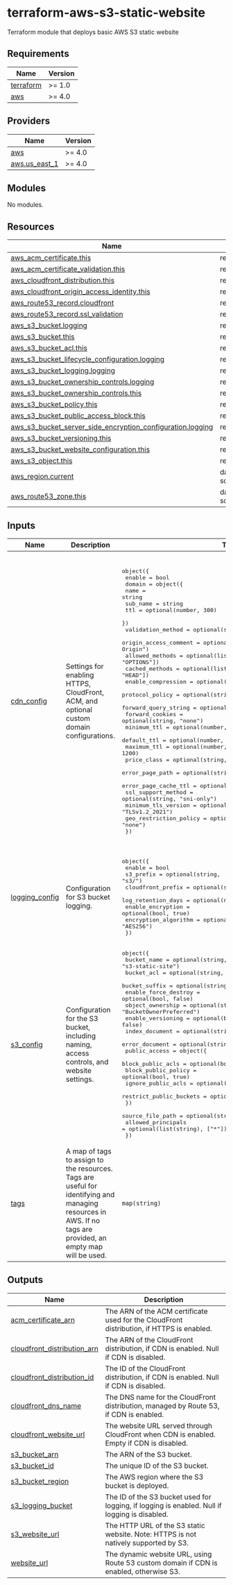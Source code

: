 # terraform-aws-s3-static-website

Terraform module that deploys basic AWS S3 static website

<!-- BEGIN_TF_DOCS -->
## Requirements

| Name | Version |
|------|---------|
| <a name="requirement_terraform"></a> [terraform](#requirement\_terraform) | >= 1.0 |
| <a name="requirement_aws"></a> [aws](#requirement\_aws) | >= 4.0 |

## Providers

| Name | Version |
|------|---------|
| <a name="provider_aws"></a> [aws](#provider\_aws) | >= 4.0 |
| <a name="provider_aws.us_east_1"></a> [aws.us\_east\_1](#provider\_aws.us\_east\_1) | >= 4.0 |

## Modules

No modules.

## Resources

| Name | Type |
|------|------|
| [aws_acm_certificate.this](https://registry.terraform.io/providers/hashicorp/aws/latest/docs/resources/acm_certificate) | resource |
| [aws_acm_certificate_validation.this](https://registry.terraform.io/providers/hashicorp/aws/latest/docs/resources/acm_certificate_validation) | resource |
| [aws_cloudfront_distribution.this](https://registry.terraform.io/providers/hashicorp/aws/latest/docs/resources/cloudfront_distribution) | resource |
| [aws_cloudfront_origin_access_identity.this](https://registry.terraform.io/providers/hashicorp/aws/latest/docs/resources/cloudfront_origin_access_identity) | resource |
| [aws_route53_record.cloudfront](https://registry.terraform.io/providers/hashicorp/aws/latest/docs/resources/route53_record) | resource |
| [aws_route53_record.ssl_validation](https://registry.terraform.io/providers/hashicorp/aws/latest/docs/resources/route53_record) | resource |
| [aws_s3_bucket.logging](https://registry.terraform.io/providers/hashicorp/aws/latest/docs/resources/s3_bucket) | resource |
| [aws_s3_bucket.this](https://registry.terraform.io/providers/hashicorp/aws/latest/docs/resources/s3_bucket) | resource |
| [aws_s3_bucket_acl.this](https://registry.terraform.io/providers/hashicorp/aws/latest/docs/resources/s3_bucket_acl) | resource |
| [aws_s3_bucket_lifecycle_configuration.logging](https://registry.terraform.io/providers/hashicorp/aws/latest/docs/resources/s3_bucket_lifecycle_configuration) | resource |
| [aws_s3_bucket_logging.logging](https://registry.terraform.io/providers/hashicorp/aws/latest/docs/resources/s3_bucket_logging) | resource |
| [aws_s3_bucket_ownership_controls.logging](https://registry.terraform.io/providers/hashicorp/aws/latest/docs/resources/s3_bucket_ownership_controls) | resource |
| [aws_s3_bucket_ownership_controls.this](https://registry.terraform.io/providers/hashicorp/aws/latest/docs/resources/s3_bucket_ownership_controls) | resource |
| [aws_s3_bucket_policy.this](https://registry.terraform.io/providers/hashicorp/aws/latest/docs/resources/s3_bucket_policy) | resource |
| [aws_s3_bucket_public_access_block.this](https://registry.terraform.io/providers/hashicorp/aws/latest/docs/resources/s3_bucket_public_access_block) | resource |
| [aws_s3_bucket_server_side_encryption_configuration.logging](https://registry.terraform.io/providers/hashicorp/aws/latest/docs/resources/s3_bucket_server_side_encryption_configuration) | resource |
| [aws_s3_bucket_versioning.this](https://registry.terraform.io/providers/hashicorp/aws/latest/docs/resources/s3_bucket_versioning) | resource |
| [aws_s3_bucket_website_configuration.this](https://registry.terraform.io/providers/hashicorp/aws/latest/docs/resources/s3_bucket_website_configuration) | resource |
| [aws_s3_object.this](https://registry.terraform.io/providers/hashicorp/aws/latest/docs/resources/s3_object) | resource |
| [aws_region.current](https://registry.terraform.io/providers/hashicorp/aws/latest/docs/data-sources/region) | data source |
| [aws_route53_zone.this](https://registry.terraform.io/providers/hashicorp/aws/latest/docs/data-sources/route53_zone) | data source |

## Inputs

| Name | Description | Type | Default | Required |
|------|-------------|------|---------|:--------:|
| <a name="input_cdn_config"></a> [cdn\_config](#input\_cdn\_config) | Settings for enabling HTTPS, CloudFront, ACM, and optional custom domain configurations. | <pre>object({<br/>    enable = bool<br/>    domain = object({<br/>      name     = string<br/>      sub_name = string<br/>      ttl      = optional(number, 300)<br/>    })<br/>    validation_method      = optional(string, "DNS")<br/>    origin_access_comment  = optional(string, "Access Identity for S3 Origin")<br/>    allowed_methods        = optional(list(string), ["GET", "HEAD", "OPTIONS"])<br/>    cached_methods         = optional(list(string), ["GET", "HEAD"])<br/>    enable_compression     = optional(bool, true)<br/>    protocol_policy        = optional(string, "redirect-to-https")<br/>    forward_query_string   = optional(bool, false)<br/>    forward_cookies        = optional(string, "none")<br/>    minimum_ttl            = optional(number, 0)<br/>    default_ttl            = optional(number, 300)<br/>    maximum_ttl            = optional(number, 1200)<br/>    price_class            = optional(string, "PriceClass_All")<br/>    error_page_path        = optional(string, "/error.html")<br/>    error_page_cache_ttl   = optional(number, 300)<br/>    ssl_support_method     = optional(string, "sni-only")<br/>    minimum_tls_version    = optional(string, "TLSv1.2_2021")<br/>    geo_restriction_policy = optional(string, "none")<br/>  })</pre> | <pre>{<br/>  "allowed_methods": [<br/>    "GET",<br/>    "HEAD",<br/>    "OPTIONS"<br/>  ],<br/>  "cached_methods": [<br/>    "GET",<br/>    "HEAD"<br/>  ],<br/>  "default_ttl": 300,<br/>  "domain": {<br/>    "name": "",<br/>    "sub_name": "",<br/>    "ttl": 300<br/>  },<br/>  "enable": false,<br/>  "enable_compression": true,<br/>  "error_page_cache_ttl": 300,<br/>  "error_page_path": "/error.html",<br/>  "forward_cookies": "none",<br/>  "forward_query_string": false,<br/>  "geo_restriction_policy": "none",<br/>  "maximum_ttl": 1200,<br/>  "minimum_tls_version": "TLSv1.2_2021",<br/>  "minimum_ttl": 0,<br/>  "origin_access_comment": "Access Identity for S3 Origin",<br/>  "price_class": "PriceClass_All",<br/>  "protocol_policy": "redirect-to-https",<br/>  "ssl_support_method": "sni-only",<br/>  "validation_method": "DNS"<br/>}</pre> | no |
| <a name="input_logging_config"></a> [logging\_config](#input\_logging\_config) | Configuration for S3 bucket logging. | <pre>object({<br/>    enable               = bool<br/>    s3_prefix            = optional(string, "s3/")<br/>    cloudfront_prefix    = optional(string, "cloudfront/")<br/>    log_retention_days   = optional(number, 30)<br/>    enable_encryption    = optional(bool, true)<br/>    encryption_algorithm = optional(string, "AES256")<br/>  })</pre> | <pre>{<br/>  "cloudfront_prefix": "cloudfront/",<br/>  "enable": false,<br/>  "enable_encryption": true,<br/>  "encryption_algorithm": "AES256",<br/>  "log_retention_days": 90,<br/>  "s3_prefix": "s3/"<br/>}</pre> | no |
| <a name="input_s3_config"></a> [s3\_config](#input\_s3\_config) | Configuration for the S3 bucket, including naming, access controls, and website settings. | <pre>object({<br/>    bucket_name          = optional(string, "s3-static-site")<br/>    bucket_acl           = optional(string, "private")<br/>    bucket_suffix        = optional(string, "")<br/>    enable_force_destroy = optional(bool, false)<br/>    object_ownership     = optional(string, "BucketOwnerPreferred")<br/>    enable_versioning    = optional(bool, false)<br/>    index_document       = optional(string, "index.html")<br/>    error_document       = optional(string, "")<br/>    public_access = object({<br/>      block_public_acls       = optional(bool, true)<br/>      block_public_policy     = optional(bool, true)<br/>      ignore_public_acls      = optional(bool, true)<br/>      restrict_public_buckets = optional(bool, true)<br/>    })<br/>    source_file_path   = optional(string, "/var/www")<br/>    allowed_principals = optional(list(string), ["*"])<br/>  })</pre> | <pre>{<br/>  "allowed_principals": [<br/>    "*"<br/>  ],<br/>  "bucket_acl": "private",<br/>  "bucket_name": "s3-static-site",<br/>  "bucket_suffix": "",<br/>  "enable_force_destroy": false,<br/>  "enable_versioning": false,<br/>  "error_document": "",<br/>  "index_document": "index.html",<br/>  "object_ownership": "BucketOwnerPreferred",<br/>  "public_access": {<br/>    "block_public_acls": true,<br/>    "block_public_policy": true,<br/>    "ignore_public_acls": true,<br/>    "restrict_public_buckets": true<br/>  },<br/>  "source_file_path": "/var/www"<br/>}</pre> | no |
| <a name="input_tags"></a> [tags](#input\_tags) | A map of tags to assign to the resources. Tags are useful for identifying and managing resources in AWS. If no tags are provided, an empty map will be used. | `map(string)` | `{}` | no |

## Outputs

| Name | Description |
|------|-------------|
| <a name="output_acm_certificate_arn"></a> [acm\_certificate\_arn](#output\_acm\_certificate\_arn) | The ARN of the ACM certificate used for the CloudFront distribution, if HTTPS is enabled. |
| <a name="output_cloudfront_distribution_arn"></a> [cloudfront\_distribution\_arn](#output\_cloudfront\_distribution\_arn) | The ARN of the CloudFront distribution, if CDN is enabled. Null if CDN is disabled. |
| <a name="output_cloudfront_distribution_id"></a> [cloudfront\_distribution\_id](#output\_cloudfront\_distribution\_id) | The ID of the CloudFront distribution, if CDN is enabled. Null if CDN is disabled. |
| <a name="output_cloudfront_dns_name"></a> [cloudfront\_dns\_name](#output\_cloudfront\_dns\_name) | The DNS name for the CloudFront distribution, managed by Route 53, if CDN is enabled. |
| <a name="output_cloudfront_website_url"></a> [cloudfront\_website\_url](#output\_cloudfront\_website\_url) | The website URL served through CloudFront when CDN is enabled. Empty if CDN is disabled. |
| <a name="output_s3_bucket_arn"></a> [s3\_bucket\_arn](#output\_s3\_bucket\_arn) | The ARN of the S3 bucket. |
| <a name="output_s3_bucket_id"></a> [s3\_bucket\_id](#output\_s3\_bucket\_id) | The unique ID of the S3 bucket. |
| <a name="output_s3_bucket_region"></a> [s3\_bucket\_region](#output\_s3\_bucket\_region) | The AWS region where the S3 bucket is deployed. |
| <a name="output_s3_logging_bucket"></a> [s3\_logging\_bucket](#output\_s3\_logging\_bucket) | The ID of the S3 bucket used for logging, if logging is enabled. Null if logging is disabled. |
| <a name="output_s3_website_url"></a> [s3\_website\_url](#output\_s3\_website\_url) | The HTTP URL of the S3 static website. Note: HTTPS is not natively supported by S3. |
| <a name="output_website_url"></a> [website\_url](#output\_website\_url) | The dynamic website URL, using Route 53 custom domain if CDN is enabled, otherwise S3. |
<!-- END_TF_DOCS -->
